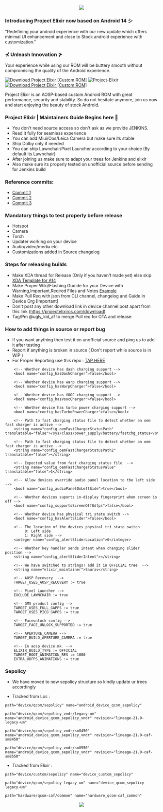 <p align="center">
  <img src="https://i.imgur.com/gcOvt3T.png" />
</p>

### Introducing Project Elixir now based on Android 14 シ

<p>"Redefining your android experience with our new update which offers minimal UI enhancement and close to Stock android experience with customization."</p>

### ⊀ Unleash Innovation ⊁

Your experience while using our ROM will be buttery smooth without compromising the quality of the Android experience.

[![Download Project Elixir [Custom ROM]](https://img.shields.io/sourceforge/dm/project-elixir.svg)](https://projectelixiros.com/download) <img src="https://komarev.com/ghpvc/?username=Project-Elixir&style=flat-square" alt="Project-Elixir" />  [![Download Project Elixir [Custom ROM]](https://img.shields.io/sourceforge/dt/project-elixir.svg)](https://projectelixiros.com/download) 

Project Elixir is an AOSP-based custom Android ROM with great performance, security and stability. So do not hesitate anymore, join us now and start enjoying the beauty of stock Android. 

### Project Elixir | Maintainers Guide Begins here 💐

- You don't need source access so don't ask as we provide JENKINS.
- Read it fully for seamless experience
- You can add Miui/Oos/Leica Camera but make sure its stable
- Ship Dolby only if needed
- You can ship Lawnchair/Pixel Launcher according to your choice (By default its Lawnchair)
- After joining us make sure to adapt your trees for Jenkins and elixir 
- Also make sure its properly tested on unofficial source before sending for Jenkins build

### Reference commits:
 
- [Commit 1](https://github.com/ProjectElixir-Devices/device_oneplus_lemonades/commit/f2639e3199645898e676e863cd386744e01a4b9b)
- [Commit 2](https://github.com/ProjectElixir-Devices/device_oneplus_lemonades/commit/af9b7835b22c859f91f61a9167dfca0951a1a38e)
- [Commit 3](https://github.com/ProjectElixir-Devices/device_xiaomi_violet/commits/UNO/remove_packages)

### Mandatory things to test properly before release
- Hotspot
- Camera
- Torch 
- Updater working on your device
- Audio/video/media etc
- Customizations added in Source changelog

### Steps for releasing builds

- Make XDA thread for Release (Only if you haven't made yet) else skip
[XDA Template for A14](https://raw.githubusercontent.com/Project-Elixir/docs/UNO/xda_template.txt)
- Make Proper Wiki/Flashing Gudide for your Device with Warning,Important,Reqired Files and Notes [Example](https://github.com/ProjectElixir-Devices/Wiki/blob/UNO/violet.md)
- Make Pull Req with json from CLI channel, changelog and Guide in Device Org [Important]
- Don't post any other download link in device channel post apart from this link (https://projectelixiros.com/download)
- Tag/Pm @ugly_kid_af to merge Pull req for OTA and release

### How to add things in source or report bug
- If you want anything then test it on unofficial source and ping us to add it after testing
- Report if anything is broken in source ( Don't report while source is in WIP )
- For Proper Reporting use this repo : [TAP HERE](https://github.com/Project-Elixir/issue_tracker/issues/new/choose)

```
    <!-- Whether device has dash charging support -->
    <bool name="config_hasDashCharger">false</bool>
```
```
    <!-- Whether device has warp charging support -->
    <bool name="config_hasWarpCharger">false</bool>
```
```
    <!-- Whether device has VOOC charging support -->
    <bool name="config_hasVoocCharger">false</bool>
```
```
    <!-- Whether device has turbo power charging support -->
    <bool name="config_hasTurboPowerCharger">false</bool>
```
```
    <!-- Path to fast charging status file to detect whether an oem fast charger is active -->
    <string name="config_oemFastChargerStatusPath" translatable="false">/sys/class/power_supply/battery/fastchg_status</string>
```
```
    <!-- Path to fast charging status file to detect whether an oem fast charger is active -->
    <string name="config_oemFastChargerStatusPath2" translatable="false"></string>
```
```
    <!-- Expected value from fast charging status file  -->
    <string name="config_oemFastChargerStatusValue" translatable="false">1</string>
```
```
    <!-- Allow devices override audio panel location to the left side -->
    <bool name="config_audioPanelOnLeftSide">true</bool>
```
```
    <!-- Whether devices suports in-display fingerprint when screen is off -->
    <bool name="config_supportsScreenOffUdfps">false</bool>
```
```
    <!-- Whether device has physical tri state switch -->
    <bool name="config_hasAlertSlider">false</bool>
```
```
    <!-- The location of the devices physical tri state switch
         0: Left side
         1: Right side -->
    <integer name="config_alertSliderLocation">0</integer>
```
```
    <!-- Whether key handler sends intent when changing slider position -->
    <string name="config_alertSliderIntent"></string>
```
```
    <!-- We have switched to strings! add it in OFFICIAL tree  -->
    <string name="elixir_maintainer">Saurav</string>
```
```
    <!-- AOSP Recovery  -->
    TARGET_USES_AOSP_RECOVERY := true
```
```
    <!-- Pixel Launcher -->
    EXCLUDE_LAWNCHAIR := true
```
```
    <!-- GMS product config -->
    TARGET_USES_FULL_GAPPS := true
    TARGET_USES_PICO_GAPPS := true
```
```
    <!-- Faceunlock config -->
    TARGET_FACE_UNLOCK_SUPPORTED := true
```
```
    <!-- APERTURE_CAMERA -->
    TARGET_BUILD_APERTURE_CAMERA := true
```
```
    <!-- In aosp_device.mk  -->
    ELIXIR_BUILD_TYPE := OFFICIAL
    TARGET_BOOT_ANIMATION_RES := 1080
    EXTRA_UDFPS_ANIMATIONS := true
```

### Sepolicy
- We have moved to new sepolicy structure so kindly update ur trees accordingly

- Tracked from Los :
```
path="device/qcom/sepolicy" name="android_device_qcom_sepolicy" 
  
path="device/qcom/sepolicy_vndr/legacy-um" name="android_device_qcom_sepolicy_vndr" revision="lineage-21.0-legacy-um"
  
path="device/qcom/sepolicy_vndr/sm8450" name="android_device_qcom_sepolicy_vndr" revision="lineage-21.0-caf-sm8450"
  
path="device/qcom/sepolicy_vndr/sm8550" name="android_device_qcom_sepolicy_vndr" revision="lineage-21.0-caf-sm8550"
```

- Tracked from Elixir :
```
path="device/custom/sepolicy" name="device_custom_sepolicy"

path="device/qcom/sepolicy-legacy-um" name="device_qcom_sepolicy-legacy-um"

path="hardware/qcom-caf/common" name="hardware_qcom-caf_common"
```

<p align="center">
  <img src="https://i.imgur.com/zY1Znpm.png" />
</p>
